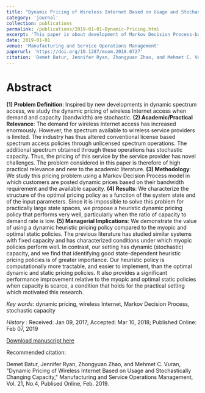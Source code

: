 ```yaml
---
title: "Dynamic Pricing of Wireless Internet Based on Usage and Stochastically Changing Capacity"
category: 'journal'
collection: publications
permalink: /publications/2019-01-01-Dynamic-Pricing.html
excerpt: 'This paper is about development of Markov Decision Process-based dynamic pricing model for wireless Internet access in a setting of dynamic spectrum access when demand and capacity (bandwidth) are stochastic.'
date: 2019-01-01
venue: 'Manufacturing and Service Operations Management'
paperurl: 'https://doi.org/10.1287/msom.2018.0727'
citation: 'Demet Batur, Jennifer Ryan, Zhongyuan Zhao, and Mehmet C. Vuran, &quot;Dynamic Pricing of Wireless Internet Based on Usage and Stochastically Changing Capacity,&quot; <i>Manufacturing and Service Operations Management</i>, Vol. 21, No.4, Publised Online, Feb. 2019.'
---
```


Abstract
===
**(1) Problem Definition**: Inspired by new developments in dynamic spectrum access, we study the dynamic pricing of wireless Internet access when demand and capacity (bandwidth) are stochastic. **(2) Academic/Practical Relevance**: The demand for wireless Internet access has increased enormously. However, the
spectrum available to wireless service providers is limited. The industry has thus altered conventional license based spectrum access policies through unlicensed spectrum operations. The additional spectrum obtained through these operations has stochastic capacity. Thus, the pricing of this service by the service provider has novel challenges. The problem considered in this paper is therefore of high practical relevance and new to the academic literature. **(3) Methodology**: We study this pricing problem using a Markov Decision Process model in which customers are posted dynamic prices based on their bandwidth requirement and the available capacity. **(4) Results**: We characterize the structure of the optimal pricing policy as a function of the system state and of the input parameters. Since it is impossible to solve this problem for practically large state spaces, we propose a heuristic dynamic pricing policy that performs very well, particularly when the ratio
of capacity to demand rate is low. **(5) Managerial Implications**: We demonstrate the value of using a dynamic heuristic pricing policy compared to the myopic and optimal static policies. The previous literature has studied similar systems with fixed capacity and has characterized conditions under which myopic policies perform well. In contrast, our setting has dynamic (stochastic) capacity, and we find that identifying good state-dependent heuristic pricing policies is of greater importance. Our heuristic policy is computationally more tractable, and easier to implement, than the optimal dynamic and static pricing policies. It also provides a significant performance improvement relative to the myopic and optimal static policies when capacity is scarce, a condition that holds for the practical setting which motivated this research.

_Key words_: dynamic pricing, wireless Internet, Markov Decision Process, stochastic capacity

_History_ : Received: Jan 09, 2017; Accepted: Mar 10, 2018;  Published Online: Feb 07, 2019

[Download manuscript here](http://cbafiles.unl.edu/public/cbainternal/facStaffUploads/MSOM-template-final.pdf)

Recommended citation: 

Demet Batur, Jennifer Ryan, Zhongyuan Zhao, and Mehmet C. Vuran, "Dynamic Pricing of Wireless Internet Based on Usage and Stochastically Changing Capacity," Manufacturing and Service Operations Management, Vol. 21, No.4, Publised Online, Feb. 2019.